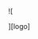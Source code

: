 ![<blockquote class="imgur-embed-pub" lang="en" data-id="a/2VjKx16" data-context="false" ><a href="//imgur.com/a/2VjKx16"></a></blockquote><script async src="//s.imgur.com/min/embed.js" charset="utf-8"></script>][logo]

